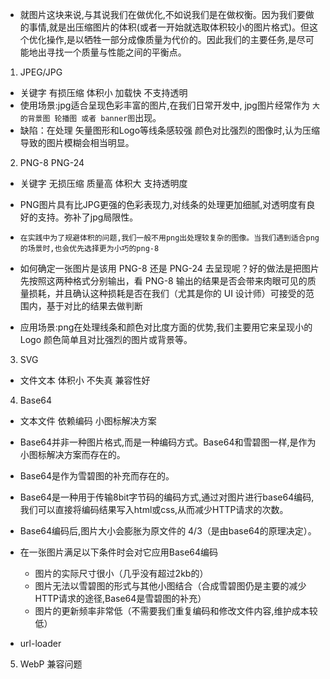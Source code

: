 * 就图片这块来说,与其说我们在做优化,不如说我们是在做权衡。因为我们要做的事情,就是出压缩图片的体积(或者一开始就选取体积较小的图片格式)。但这个优化操作,是以牺牲一部分成像质量为代价的。因此我们的主要任务,是尽可能地出寻找一个质量与性能之间的平衡点。


1. JPEG/JPG
* 关键字 有损压缩 体积小 加载快 不支持透明
* 使用场景:jpg适合呈现色彩丰富的图片,在我们日常开发中, jpg图片经常作为  `大的背景图 轮播图 或者 banner图`出现。
* 缺陷：在处理 矢量图形和Logo等线条感较强 颜色对比强烈的图像时,认为压缩导致的图片模糊会相当明显。
2. PNG-8 PNG-24
* 关键字 无损压缩 质量高 体积大 支持透明度
* PNG图片具有比JPG更强的色彩表现力,对线条的处理更加细腻,对透明度有良好的支持。弥补了jpg局限性。

* `在实践中为了规避体积的问题,我们一般不用png出处理较复杂的图像。当我们遇到适合png的场景时,也会优先选择更为小巧的png-8`

* 如何确定一张图片是该用 PNG-8 还是 PNG-24 去呈现呢？好的做法是把图片先按照这两种格式分别输出，看 PNG-8 输出的结果是否会带来肉眼可见的质量损耗，并且确认这种损耗是否在我们（尤其是你的 UI 设计师）可接受的范围内，基于对比的结果去做判断

* 应用场景:png在处理线条和颜色对比度方面的优势,我们主要用它来呈现小的 Logo 颜色简单且对比强烈的图片或背景等。

3. SVG 
* 文件文本 体积小 不失真  兼容性好

4. Base64
* 文本文件 依赖编码 小图标解决方案
* Base64并非一种图片格式,而是一种编码方式。Base64和雪碧图一样,是作为小图标解决方案而存在的。
* Base64是作为雪碧图的补充而存在的。
* Base64是一种用于传输8bit字节码的编码方式,通过对图片进行base64编码,我们可以直接将编码结果写入html或css,从而减少HTTP请求的次数。
* Base64编码后,图片大小会膨胀为原文件的 4/3（是由base64的原理决定）。

* 在一张图片满足以下条件时会对它应用Base64编码
    - 图片的实际尺寸很小（几乎没有超过2kb的）
    - 图片无法以雪碧图的形式与其他小图结合（合成雪碧图仍是主要的减少HTTP请求的途径,Base64是雪碧图的补充）
    - 图片的更新频率非常低（不需要我们重复编码和修改文件内容,维护成本较低）

* url-loader


5. WebP 兼容问题